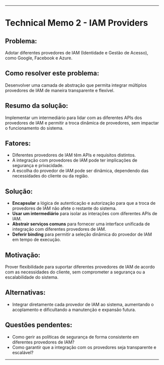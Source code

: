 
---
# Technical Memo 2 - IAM Providers

## Problema:
Adotar diferentes provedores de IAM (Identidade e Gestão de Acesso), como Google, Facebook e Azure.

## Como resolver este problema:
Desenvolver uma camada de abstração que permita integrar múltiplos provedores de IAM de maneira transparente e flexível.

## Resumo da solução:
Implementar um intermediário para lidar com as diferentes APIs dos provedores de IAM e permitir a troca dinâmica de provedores, sem impactar o funcionamento do sistema.

## Fatores:
- Diferentes provedores de IAM têm APIs e requisitos distintos.
- A integração com provedores de IAM pode ter implicações de segurança e privacidade.
- A escolha do provedor de IAM pode ser dinâmica, dependendo das necessidades do cliente ou da região.

## Solução:
- **Encapsular** a lógica de autenticação e autorização para que a troca de provedores de IAM não afete o restante do sistema.
- **Usar um intermediário** para isolar as interações com diferentes APIs de IAM.
- **Abstrair serviços comuns** para fornecer uma interface unificada de integração com diferentes provedores de IAM.
- **Deferir binding** para permitir a seleção dinâmica do provedor de IAM em tempo de execução.

## Motivação:
Prover flexibilidade para suportar diferentes provedores de IAM de acordo com as necessidades do cliente, sem comprometer a segurança ou a escalabilidade do sistema.

## Alternativas:
- Integrar diretamente cada provedor de IAM ao sistema, aumentando o acoplamento e dificultando a manutenção e expansão futura.

## Questões pendentes:
- Como gerir as políticas de segurança de forma consistente em diferentes provedores de IAM?
- Como garantir que a integração com os provedores seja transparente e escalável?
---
